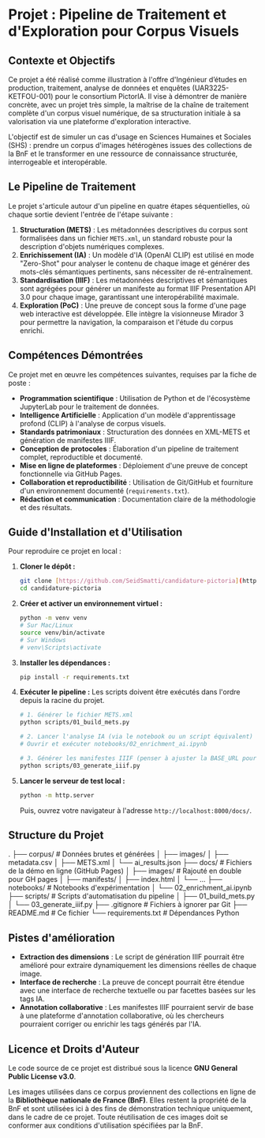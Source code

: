 # Projet : Pipeline de Traitement et d'Exploration pour Corpus Visuels

## Contexte et Objectifs

Ce projet a été réalisé comme illustration à l'offre d'Ingénieur d’études en production, traitement, analyse de données et enquêtes (UAR3225-KETFOU-001) pour le consortium PictorIA. Il vise à démontrer de manière concrète, avec un projet très simple, la maîtrise de la chaîne de traitement complète d'un corpus visuel numérique, de sa structuration initiale à sa valorisation via une plateforme d'exploration interactive.

L'objectif est de simuler un cas d'usage en Sciences Humaines et Sociales (SHS) : prendre un corpus d'images hétérogènes issues des collections de la BnF et le transformer en une ressource de connaissance structurée, interrogeable et interopérable.

## Le Pipeline de Traitement

Le projet s'articule autour d'un pipeline en quatre étapes séquentielles, où chaque sortie devient l'entrée de l'étape suivante :

1.  **Structuration (METS)** : Les métadonnées descriptives du corpus sont formalisées dans un fichier `METS.xml`, un standard robuste pour la description d'objets numériques complexes.
2.  **Enrichissement (IA)** : Un modèle d'IA (OpenAI CLIP) est utilisé en mode "Zero-Shot" pour analyser le contenu de chaque image et générer des mots-clés sémantiques pertinents, sans nécessiter de ré-entraînement.
3.  **Standardisation (IIIF)** : Les métadonnées descriptives et sémantiques sont agrégées pour générer un manifeste au format IIIF Presentation API 3.0 pour chaque image, garantissant une interopérabilité maximale.
4.  **Exploration (PoC)** : Une preuve de concept sous la forme d'une page web interactive est développée. Elle intègre la visionneuse Mirador 3 pour permettre la navigation, la comparaison et l'étude du corpus enrichi.

## Compétences Démontrées

Ce projet met en œuvre les compétences suivantes, requises par la fiche de poste :

-   **Programmation scientifique** : Utilisation de Python et de l'écosystème JupyterLab pour le traitement de données.
-   **Intelligence Artificielle** : Application d'un modèle d'apprentissage profond (CLIP) à l'analyse de corpus visuels.
-   **Standards patrimoniaux** : Structuration des données en XML-METS et génération de manifestes IIIF.
-   **Conception de protocoles** : Élaboration d'un pipeline de traitement complet, reproductible et documenté.
-   **Mise en ligne de plateformes** : Déploiement d'une preuve de concept fonctionnelle via GitHub Pages.
-   **Collaboration et reproductibilité** : Utilisation de Git/GitHub et fourniture d'un environnement documenté (`requirements.txt`).
-   **Rédaction et communication** : Documentation claire de la méthodologie et des résultats.

## Guide d'Installation et d'Utilisation

Pour reproduire ce projet en local :

1.  **Cloner le dépôt :**
    ```bash
    git clone [https://github.com/SeidSmatti/candidature-pictoria](https://github.com/SeidSmatti/candidature-pictoria)
    cd candidature-pictoria
    ```

2.  **Créer et activer un environnement virtuel :**
    ```bash
    python -m venv venv
    # Sur Mac/Linux
    source venv/bin/activate
    # Sur Windows
    # venv\Scripts\activate
    ```

3.  **Installer les dépendances :**
    ```bash
    pip install -r requirements.txt
    ```

4.  **Exécuter le pipeline :**
    Les scripts doivent être exécutés dans l'ordre depuis la racine du projet.
    ```bash
    # 1. Générer le fichier METS.xml
    python scripts/01_build_mets.py

    # 2. Lancer l'analyse IA (via le notebook ou un script équivalent)
    # Ouvrir et exécuter notebooks/02_enrichment_ai.ipynb

    # 3. Générer les manifestes IIIF (penser à ajuster la BASE_URL pour un test local)
    python scripts/03_generate_iiif.py
    ```

5.  **Lancer le serveur de test local :**
    ```bash
    python -m http.server
    ```
    Puis, ouvrez votre navigateur à l'adresse `http://localhost:8000/docs/`.

## Structure du Projet
.
├── corpus/               # Données brutes et générées
│   ├── images/
│   ├── metadata.csv
│   ├── METS.xml
│   └── ai_results.json
├── docs/                 # Fichiers de la démo en ligne (GitHub Pages)
│   ├── images/           # Rajouté en double pour GH pages
│   ├── manifests/
│   ├── index.html
│   └── ...
├── notebooks/            # Notebooks d'expérimentation
│   └── 02_enrichment_ai.ipynb
├── scripts/              # Scripts d'automatisation du pipeline
│   ├── 01_build_mets.py
│   └── 03_generate_iiif.py
├── .gitignore            # Fichiers à ignorer par Git
├── README.md             # Ce fichier
└── requirements.txt      # Dépendances Python

## Pistes d'amélioration

-   **Extraction des dimensions** : Le script de génération IIIF pourrait être amélioré pour extraire dynamiquement les dimensions réelles de chaque image.
-   **Interface de recherche** : La preuve de concept pourrait être étendue avec une interface de recherche textuelle ou par facettes basées sur les tags IA.
-   **Annotation collaborative** : Les manifestes IIIF pourraient servir de base à une plateforme d'annotation collaborative, où les chercheurs pourraient corriger ou enrichir les tags générés par l'IA.

## Licence et Droits d'Auteur

Le code source de ce projet est distribué sous la licence **GNU General Public License v3.0**.

Les images utilisées dans ce corpus proviennent des collections en ligne de la **Bibliothèque nationale de France (BnF)**. Elles restent la propriété de la BnF et sont utilisées ici à des fins de démonstration technique uniquement, dans le cadre de ce projet. Toute réutilisation de ces images doit se conformer aux conditions d'utilisation spécifiées par la BnF.


